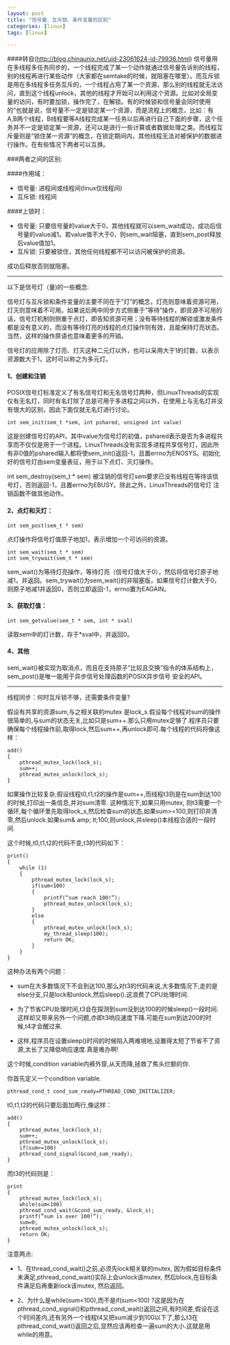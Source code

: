 ```yaml
---
layout: post
title: "信号量、互斥锁、条件变量的区别"
categories: [linux]
tags: [linux]

---
```

####转自(http://blog.chinaunix.net/uid-23061624-id-79936.html)
信号量用在多线程多任务同步的，一个线程完成了某一个动作就通过信号量告诉别的线程，别的线程再进行某些动作（大家都在semtake的时候，就阻塞在哪里）。而互斥锁是用在多线程多任务互斥的，一个线程占用了某一个资源，那么别的线程就无法访问，直到这个线程unlock，其他的线程才开始可以利用这个资源。比如对全局变量的访问，有时要加锁，操作完了，在解锁。有的时候锁和信号量会同时使用的”也就是说，信号量不一定是锁定某一个资源，而是流程上的概念，比如：有A,B两个线程，B线程要等A线程完成某一任务以后再进行自己下面的步骤，这个任务并不一定是锁定某一资源，还可以是进行一些计算或者数据处理之类。而线程互斥量则是“锁住某一资源”的概念，在锁定期间内，其他线程无法对被保护的数据进行操作。在有些情况下两者可以互换。

###两者之间的区别:

####作用域：

* 信号量: 进程间或线程间(linux仅线程间)
* 互斥锁: 线程间

####上锁时：
* 信号量: 只要信号量的value大于0，其他线程就可以sem_wait成功，成功后信号量的value减1。若value值不大于0，则sem_wait阻塞，直到sem_post释放后value值加1。
* 互斥锁: 只要被锁住，其他任何线程都不可以访问被保护的资源。

成功后释放否则就阻塞。

-----

以下是信号灯（量)的一些概念:

信号灯与互斥锁和条件变量的主要不同在于”灯”的概念，灯亮则意味着资源可用，灯灭则意味着不可用。如果说后两中同步方式侧重于”等待”操作，即资源不可用的话，信号灯机制则侧重于点灯，即告知资源可用；没有等待线程的解锁或激发条件都是没有意义的，而没有等待灯亮的线程的点灯操作则有效，且能保持灯亮状态。当然，这样的操作原语也意味着更多的开销。

信号灯的应用除了灯亮、灯灭这种二元灯以外，也可以采用大于1的灯数，以表示资源数大于1，这时可以称之为多元灯。

#### 1、创建和注销

POSIX信号灯标准定义了有名信号灯和无名信号灯两种，但LinuxThreads的实现仅有无名灯，同时有名灯除了总是可用于多进程之间以外，在使用上与无名灯并没有很大的区别，因此下面仅就无名灯进行讨论。

    int sem_init(sem_t *sem, int pshared, unsigned int value)
这是创建信号灯的API，其中value为信号灯的初值，pshared表示是否为多进程共享而不仅仅是用于一个进程。LinuxThreads没有实现多进程共享信号灯，因此所有非0值的pshared输入都将使sem_init()返回-1，且置errno为ENOSYS。初始化好的信号灯由sem变量表征，用于以下点灯、灭灯操作。

int sem_destroy(sem_t * sem)
被注销的信号灯sem要求已没有线程在等待该信号灯，否则返回-1，且置errno为EBUSY。除此之外，LinuxThreads的信号灯 注销函数不做其他动作。

#### 2、点灯和灭灯：

    int sem_post(sem_t * sem)

点灯操作将信号灯值原子地加1，表示增加一个可访问的资源。

    int sem_wait(sem_t * sem)
    int sem_trywait(sem_t * sem)

sem_wait()为等待灯亮操作，等待灯亮（信号灯值大于0），然后将信号灯原子地减1，并返回。sem_trywait()为sem_wait()的非阻塞版，如果信号灯计数大于0，则原子地减1并返回0，否则立即返回-1，errno置为EAGAIN。

#### 3、获取灯值：

    int sem_getvalue(sem_t * sem, int * sval)

读取sem中的灯计数，存于*sval中，并返回0。

#### 4、其他

sem_wait()被实现为取消点，而且在支持原子”比较且交换”指令的体系结构上，sem_post()是唯一能用于异步信号处理函数的POSIX异步信号 安全的API。

----------------------------
线程同步：何时互斥锁不够，还需要条件变量?

假设有共享的资源sum,与之相关联的mutex 是lock_s.假设每个线程对sum的操作很简单的,与sum的状态无关,比如只是sum++.那么只用mutex足够了.程序员只要确保每个线程操作前,取得lock,然后sum++,再unlock即可.每个线程的代码将像这样：
    
    add()
    {
        pthread_mutex_lock(lock_s);
        sum++;
        pthread_mutex_unlock(lock_s);
    }

如果操作比较复杂,假设线程t0,t1,t2的操作是sum++,而线程t3则是在sum到达100的时候,打印出一条信息,并对sum清零. 这种情况下,如果只用mutex, 则t3需要一个循环,每个循环里先取得lock_s,然后检查sum的状态,如果sum>=100,则打印并清零,然后unlock.如果sum& amp; lt;100,则unlock,并sleep()本线程合适的一段时间.

这个时候,t0,t1,t2的代码不变,t3的代码如下：
   
    print()
    {
        while (1)
        {
            pthread_mutex_lock(lock_s);
            if(sum<100)
            {
                printf(“sum reach 100!”);
                pthread_mutex_unlock(lock_s);
            }
            else
            {
                pthread_mutex_unlock(lock_s);
                my_thread_sleep(100);
                return OK;
            }
        }
    }

这种办法有两个问题：

* sum在大多数情况下不会到达100,那么对t3的代码来说,大多数情况下,走的是else分支,只是lock和unlock,然后sleep().这浪费了CPU处理时间.

* 为了节省CPU处理时间,t3会在探测到sum没到达100的时候sleep()一段时间.这样却又带来另外一个问题,亦即t3响应速度下降.可能在sum到达200的时候,t4才会醒过来.

* 这样,程序员在设置sleep()时间的时候陷入两难境地,设置得太短了节省不了资源,太长了又降低响应速度.真是难办啊!

这个时候,condition variable内裤外穿,从天而降,拯救了焦头烂额的你.

你首先定义一个condition variable.

    pthread_cond_t cond_sum_ready=PTHREAD_COND_INITIALIZER;

t0,t1,t2的代码只要后面加两行,像这样：
    
    add()
    {
        pthread_mutex_lock(lock_s);
        sum++;
        pthread_mutex_unlock(lock_s);
        if(sum>=100)
        pthread_cond_signal(&cond_sum_ready);
    }
而t3的代码则是：
   
    print
    {
        pthread_mutex_lock(lock_s);
        while(sum<100)
        pthread_cond_wait(&cond_sum_ready, &lock_s);
        printf(“sum is over 100!”);
        sum=0;
        pthread_mutex_unlock(lock_s);
        return OK;
    }

注意两点:

* 1、在thread_cond_wait()之前,必须先lock相关联的mutex, 因为假如目标条件未满足,pthread_cond_wait()实际上会unlock该mutex, 然后block,在目标条件满足后再重新lock该mutex, 然后返回。

* 2、为什么是while(sum<100),而不是if(sum<100) ?这是因为在pthread_cond_signal()和pthread_cond_wait()返回之间,有时间差,假设在这个时间差内,还有另外一个线程t4又把sum减少到100以下了,那么t3在pthread_cond_wait()返回之后,显然应该再检查一遍sum的大小.这就是用 while的用意。
